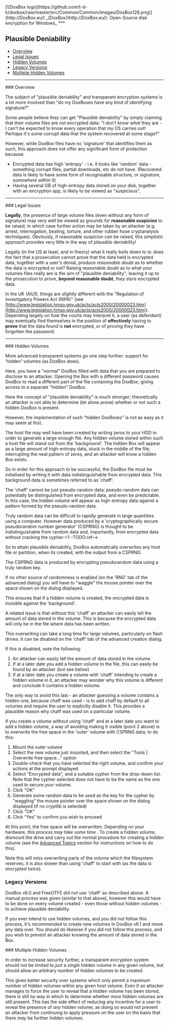 
<meta content="text/html; charset=UTF-8" http-equiv="Content-Type">
<meta name="keywords" content="disk encryption, security, transparent, AES, plausible deniability, virtual drive, Linux, MS Windows, portable, USB drive, partition">
<meta name="description" content="DoxBox: An Open-Source transparent encryption program for PCs. With this software, you can create one or more &quot;DoxBoxes&quot; on your PC - which appear as disks, anything written to these disks is automatically encrypted before being stored on your hard drive.">

<meta name="author" content="Sarah Dean">
<meta name="copyright" content="Copyright 2004, 2005, 2006, 2007, 2008 Sarah Dean">
<meta name="ROBOTS" content="ALL">

<TITLE>Plausible Deniability</TITLE>

<link href="https://raw.githubusercontent.com/t-d-k/doxbox/master/docs/styles_common.css" rel="stylesheet" type="text/css">

<link rel="shortcut icon" href="https://github.com/t-d-k/doxbox/raw/master/src/Common/Common/images/DoxBox.ico" type="image/x-icon">

<SPAN CLASS="master_link">
[![DoxBox logo](https://github.com/t-d-k/doxbox/raw/master/src/Common/Common/images/DoxBox128.png)](http://DoxBox.eu/)
</SPAN>
<SPAN CLASS="master_title">
_[DoxBox](http://DoxBox.eu/): Open-Source disk encryption for Windows_
</SPAN>
***
            
## Plausible Deniability

  * [Overview](#level_3_heading_1)
  * [Legal Issues](#level_3_heading_2)
  * [Hidden Volumes](#level_3_heading_3)
  * [Legacy Versions](#older)  
  * [Multiple Hidden Volumes](#multiple)
	
<!--  * [Practical problems with deniability](#practical) -->		
 

* * * 

<A NAME="level_3_heading_1">
### Overview
</A>

The subject of "plausible deniability" and transparant encryption systems is a lot more involved than "do my DoxBoxes have any kind of identifying signature?"

Some people believe they can get "Plausible deniability" by simply claiming that their volume files are _not_ encrypted data: "I don't know _what_ they are - I can't be expected to know every operation that my OS carries out! Perhaps it's some corrupt data that the system recovered at some stage?"

However, while DoxBox files have no 'signature' that identifies them as such, this approach does not offer any significant form of protection because:

  * Encrypted data has high 'entropy' - i.e. it looks like 'random' data - something corrupt files, partial downloads, etc do not have. (Recovered data is likely to have some form of recognisable structure, or signature, _somewhere_ within it)
  * Having several GB of high-entropy data stored on your disk, together with an encryption app, is likely to be viewed as "suspicious".

* * * 
<A NAME="level_3_heading_2">
### Legal Issues
</A>

**Legally**, the presence of large volume files (even without any form of signature) may very well be viewed as grounds for **reasonable suspicion** to be raised; in which case further action may be taken by an attacker (e.g. arrest, interrogation, beating, torture, and other rubber hose cryptanalysis techniques). Obviously, if reasonable suspicion can be raised, this simplistic approach provides very little in the way of _plausible_ deniability!

Legally (in the US at least, and in theory) what it really boils down to is: does the fact that a prosecution cannot prove that the data held is encrypted data, together with a user's denial, produce _reasonable doubt_ as to whether the data is encrypted or not? Raising reasonable doubt as to what your volumes files really are is the aim of "plausible deniability"; leaving it up to the prosecution to prove, **beyond reasonable doubt**, they store encrypted data.

In the UK (AIUI), things are slightly different with the "<span class="pagetitle">Regulation of Investigatory Powers Act (RIPA)</span>" (see <span class="pagetitle">[http://www.legislation.hmso.gov.uk/acts/acts2000/20000023.htm](http://www.legislation.hmso.gov.uk/acts/acts2000/20000023.htm)</span>).
Depending largely on how the courts may interpret it, a user (as defendant) may eventually find themselves in the position of **effectively** having to **prove** that the data found is **not** encrypted, or of proving they have forgotten the password.

* * * 
<A NAME="level_3_heading_3">
### Hidden Volumes
</A>

More advanced transparent systems go one step further: support for 'hidden' volumes (as DoxBox does).

Here, you have a "normal" DoxBox filled with data that you are prepared to disclose to an attacker. Opening the Box with a different password causes DoxBox to read a different part of the file containing the DoxBox; giving access to a separate "hidden" DoxBox.

Here the concept of "plausible deniability" is much stronger; theoretically an attacker is not able to determine (let alone prove) whether or not such a hidden DoxBox is present.

However, the implementation of such "hidden DoxBoxes" is not as easy as it may seem at first.

The host file may well have been created by writing zeros to your HDD in order to generate a large enough file. Any hidden volume stored within such a host file will stand out from the 'background'. The hidden Box will appear as a large amount of high-entropy data, stuck in the middle of the file; interrupting the neat pattern of zeros, and an attacker will know a hidden Box exists.

So in order for this approach to be successful, the DoxBox file must be initialised by writing it with data indistinguishable from encrypted data. This background data is sometimes referred to as 'chaff'. 

The 'chaff' cannot be just pseudo-random data; pseudo-random data can potentially be distinguished from encrypted data, and even be predictable. In this case, the hidden volume will appear as high-entropy data against a pattern formed by the pseudo-random data.

Truly random data can be difficult to rapidly generate in large quantities using a computer. However data produced by a 'cryptographically secure pseudorandom number generator' (CSPRNG) is thought to be indistinguishable from random data and, importantly, from encrypted data without cracking the cypher.<1--TODO:ref-->

So to attain plausible deniability, DoxBox automatically overwrites any host file or partition, when its created, with the output from a CSPRNG.

The CSPRNG data is produced by encrypting pseudorandom data using a truly random key.

If no other source of randomness is enabled (on the 'RNG' tab of the advanced dialog) you will have to "waggle" the mouse pointer over the space shown on the dialog displayed.

This ensures that if a hidden volume is created, the encrypted data is invisible against the 'background'.

A related issue is that without this 'chaff' an attacker can easily tell the amount of data stored in the volume. This is because the encrypted data will only be in the file where data has been written. 

This overwriting can take a long time for large volumes, particularly on flash drives. It can be disabled on the 'chaff' tab of the advanced creation dialog.

If this is disabled, note the following:

1. An attacker can easily tell the amount of data stored in the volume.
2. If at a later date you add a hidden volume to the file, this can easily be found by an attacker (but see below)
3. If at a later date you create a volume with 'chaff' intending to create a hidden volume in it, an attacker may wonder why this volume is different and conclude it contains a hidden volume.

The only way to avoid this last - an attacker guessing a volume contains a hidden one, because chaff was used - is to add chaff by default to all volumes and require the user to explicitly disable it. This provides a plausible reason why chaff was used on a particular volume.

If you create a volume without using 'chaff' and at a later date you want to add a hidden volume, a way of avoiding making it visible (point 2 above) is to overwrite the free space in the 'outer' volume with CSPRNG data; to do this:

1. Mount the outer volume
1. Select the new volume just mounted, and then select the "Tools | Overwrite free space..." option  
1. Double-check that you have selected the right volume, and confirm your actions at the prompt displayed
1. Select "Encrypted data", and a suitable cypher from the drop-down list. Note that the cypher selected does not have to be the same as the one used to secure your volume.
1. Click "OK"
1. Generate some random data to be used as the key for the cypher by "waggling" the mouse pointer over the space shown on the dialog displayed (if no cryptlib is selected)
1. Click "OK"
1. Click "Yes" to confirm you wish to proceed
		
At this point, the free space will be overwritten. Depending on your hardware, _this process may take some time_ . To create a hidden volume, dismount the drive and carry out the normal procedure for creating a hidden volume (see the [Advanced Topics](advanced_topics.html) section for instructions on how to do this).	
		
Note this will miss overwriting parts of the volume which the filesystem reserves, it is also slower than using 'chaff' to start with (as the data is encrypted twice). 

### Legacy Versions		

DoxBox v6.0 and FreeOTFE did _not_ use 'chaff' as described above. A manual process was given (similar to that above), however this would have to be done on every volume created - even those without hidden volumes - to achieve plausible deniability.

If you ever intend to use hidden volumes, and you did not follow this process, it's recommended to create new volumes in DoxBox v6.1 and move any data over.
You should do likewise if you did not follow this process, and you wish to prevent an attacker knowing the amount of data stored in the Box.

<!--
<A NAME="practical">
### Practical problems with deniability
</A>

TODO:

* repeated access (backups, wear levelling) may show cgd dta and reveal where data was enxd
PD relies on the enc data looking like background 'chaff'. 
* links, MRU lists
* registry storing FS ids and device ids
* deleted files in outer vol.
* watermarking attacks
-->
<A NAME="multiple">
### Multiple Hidden Volumes
</A>

In order to increase security further, a transparant encryption system should not be limited to _just_ a _single_ hidden volume in any given volume, but should allow an arbitrary number of hidden volumes to be created.

This gives better security over systems which only permit a maximum number of hidden volumes within any given host volume. Even if an attacker manages to force the user to reveal that a hidden volume has been stored, there is still no way in which to determine whether _more_ hidden volumes are still present. This has the side effect of reducing any incentive for a user to reveal the presence of _any_ hidden volume, as doing so would not prevent an attacker from continuing to apply pressure on the user on the basis that there _may_ be further hidden volumes.




